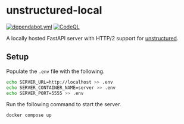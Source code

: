 # unstructured-local

[![dependabot.yml](https://github.com/winstxnhdw/unstructured-local/actions/workflows/dependabot.yml/badge.svg)](https://github.com/winstxnhdw/unstructured-local/actions/workflows/dependabot.yml)
[![CodeQL](https://github.com/winstxnhdw/unstructured-local/actions/workflows/github-code-scanning/codeql/badge.svg)](https://github.com/winstxnhdw/unstructured-local/actions/workflows/github-code-scanning/codeql)

A locally hosted FastAPI server with HTTP/2 support for [unstructured](https://github.com/Unstructured-IO/unstructured).

## Setup

Populate the `.env` file with the following.

```bash
echo SERVER_URL=http://localhost >> .env
echo SERVER_CONTAINER_NAME=server >> .env
echo SERVER_PORT=5555 >> .env
```

Run the following command to start the server.

```bash
docker compose up
```
